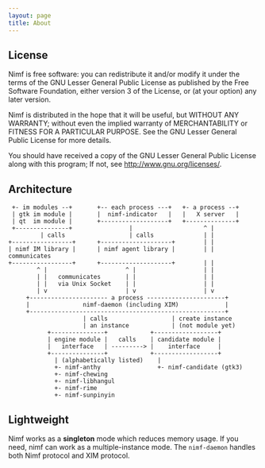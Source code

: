 ```yaml
---
layout: page
title: About
---
```


## License

Nimf is free software: you can redistribute it and/or modify it
under the terms of the GNU Lesser General Public License as published
by the Free Software Foundation, either version 3 of the License, or
(at your option) any later version.

Nimf is distributed in the hope that it will be useful, but
WITHOUT ANY WARRANTY; without even the implied warranty of
MERCHANTABILITY or FITNESS FOR A PARTICULAR PURPOSE.
See the GNU Lesser General Public License for more details.

You should have received a copy of the GNU Lesser General Public License
along with this program;  If not, see <http://www.gnu.org/licenses/>.

## Architecture

```
 +- im modules --+       +-- each process ---+   +- a process --+
 | gtk im module |       |  nimf-indicator   |   |   X server   |
 | qt  im module |       +-------------------+   +--------------+
 +---------------+                |                    ^ |
         | calls                  | calls              | |
+-----------------+      +--------------------+        | |
| nimf IM library |      | nimf agent library |        | | communicates
+-----------------+      +--------------------+        | |
        ^ |                      ^ |                   | |
        | |   communicates       | |                   | |
        | |   via Unix Socket    | |                   | |
        | v                      | v                   | v
     +---------------------- a process ----------------------+
     |               nimf-daemon (including XIM)             |
     +-------------------------------------------------------+
                     | calls                  | create instance
                     | an instance            | (not module yet)
           +---------------+            +------------------+
           | engine module |   calls    | candidate module |
           |   interface   | ---------> |    interface     |
           +---------------+            +------------------+
             | (alphabetically listed)    |
             +- nimf-anthy                +- nimf-candidate (gtk3)
             +- nimf-chewing
             +- nimf-libhangul
             +- nimf-rime
             +- nimf-sunpinyin
```

## Lightweight

Nimf works as a **singleton** mode which reduces memory usage.
If you need, nimf can work as a multiple-instance mode.
The `nimf-daemon` handles both Nimf protocol and XIM protocol.
